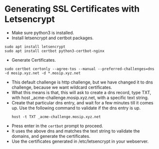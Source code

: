 # Generating SSL Certificates with Letsencrypt

* Make sure python3 is installed.
* Install letsencrypt and certbot packages.
```
sudo apt install letsencrypt
sudo apt install certbot python3-certbot-nginx
```
* Generate Certificates.
```
sudo certbot certonly --agree-tos --manual --preferred-challenges=dns -d mosip.xyz.net -d *.mosip.xyz.net
```
  * This default challenge is http challenge, but we have changed it to dns challenge, because we want wildcard certificates.
  * What this means is that, this will ask to create a dns record, type TXT, with host _acme-challenge.mosip.xyz.net, with a specific text string.
  * Create that particular dns entry, and wait for a few minutes till it comes up. Use the following command to validate if the dns entry is up.
    ```
    host -t TXT _acme-challenge.mosip.xyz.net
    ```
  * Press enter in the `certbot` prompt to proceed.
  * It uses the above dns and matches the text string to validate the domains, and generate the certificates.
* Use the certificates generated in /etc/letsencrypt in your webserver.
